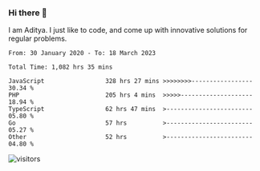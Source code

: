 ### Hi there 👋

I am Aditya. I just like to code, and come up with innovative solutions for regular problems.

<!--START_SECTION:waka-->

```text
From: 30 January 2020 - To: 18 March 2023

Total Time: 1,082 hrs 35 mins

JavaScript                 328 hrs 27 mins >>>>>>>>-----------------   30.34 %
PHP                        205 hrs 4 mins  >>>>>--------------------   18.94 %
TypeScript                 62 hrs 47 mins  >------------------------   05.80 %
Go                         57 hrs          >------------------------   05.27 %
Other                      52 hrs          >------------------------   04.80 %
```

<!--END_SECTION:waka-->

![visitors](https://visitor-badge.glitch.me/badge?page_id=BrainBuzzer.visitor-badge&left_color=green&right_color=red)
